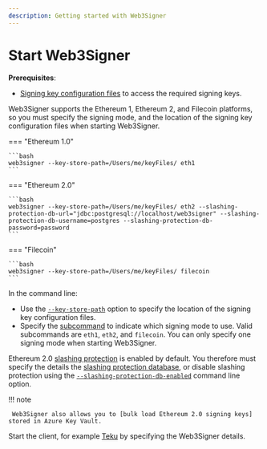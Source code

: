 ```yaml
---
description: Getting started with Web3Signer
---
```


# Start Web3Signer

**Prerequisites**:

* [Signing key configuration files] to access the required signing keys.

Web3Signer supports the Ethereum 1, Ethereum 2, and Filecoin platforms, so you must specify the
signing mode, and the location of the signing key configuration files when starting Web3Signer.

=== "Ethereum 1.0"

    ```bash
    web3signer --key-store-path=/Users/me/keyFiles/ eth1
    ```

=== "Ethereum 2.0"

    ```bash
    web3signer --key-store-path=/Users/me/keyFiles/ eth2 --slashing-protection-db-url="jdbc:postgresql://localhost/web3signer" --slashing-protection-db-username=postgres --slashing-protection-db-password=password
    ```

=== "Filecoin"

    ```bash
    web3signer --key-store-path=/Users/me/keyFiles/ filecoin
    ```

In the command line:

* Use the [`--key-store-path`](../../Reference/CLI/CLI-Syntax.md#key-store-path) option to specify
    the location of the signing key configuration files.
* Specify the [subcommand] to indicate which signing mode to use. Valid subcommands are `eth1`,
    `eth2`, and `filecoin`. You can only specify one signing mode when starting Web3Signer.

Ethereum 2.0 [slashing protection] is enabled by default. You therefore must specify
the details the [slashing protection database], or disable slashing protection using the
[`--slashing-protection-db-enabled`](../../Reference/CLI/CLI-Subcommands.md#slashing-protection-enabled)
command line option.

!!! note

     Web3Signer also allows you to [bulk load Ethereum 2.0 signing keys] stored in Azure Key Vault.

Start the client, for example [Teku] by specifying the Web3Signer details.

<!-- Links -->
[Signing key configuration files]: ../Use-Signing-Keys.md
[Teku]: https://docs.teku.consensys.net/en/latest/HowTo/External-Signer/Use-External-Signer/
[subcommand]: ../../Reference/CLI/CLI-Subcommands.md
[bulk load Ethereum 2.0 signing keys]: ../Use-Signing-Keys.md#bulk-loading-ethereum-20-keys
[slashing protection]: ../../Concepts/Slashing-Protection.md
[slashing protection database]: ../../HowTo/Configure-Slashing-Protection.md
